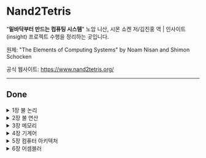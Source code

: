 # Nand2Tetris

"**밑바닥부터 만드는 컴퓨팅 시스템**" 노암 니산, 시몬 쇼켄 저/김진홍 역 | 인사이트(insight) 프로젝트 수행을 정리하는 곳입니다.

원제: "The Elements of Computing Systems" by Noam Nisan and Shimon Schocken

공식 웹사이트: https://www.nand2tetris.org/
___

## Done
<details>
  <summary>1장 불 논리</summary>
  
- [x] Not
- [x] And
- [x] Or
- [x] Xor
- [x] Mux
- [x] DMux
- [x] Not16
- [x] And16
- [x] Or16
- [x] Mux16
- [x] Or8Way
- [x] Mux4Way16
- [x] Mux8Way16
- [x] DMux4way
- [x] DMux8Way

</details>

<details>
  <summary>2장 불 연산</summary>

- [x] HalfAdder
- [x] FullAdder
- [x] Add16
- [x] Inc16
- [x] ALU

</details>

<details>
  <summary>3장 메모리</summary>
  
- [x] Bit
- [x] Register
- [x] RAM8
- [x] RAM64
- [x] RAM512
- [x] RAM4K
- [x] RAM16K
- [x] PC

</details>

<details>
  <summary>4장 기계어</summary>
  
- [x] mult (곱셈 프로그램)
- [x] fill (I/O 처리 프로그램)

</details>


<details>
  <summary>5장 컴퓨터 아키텍처</summary>

- [x] Memory
- [x] CPU
- [x] Computer 

</details>

<details>
  <summary>6장 어셈블러</summary>

- [x] Parser
- [x] Code
- [ ] Symbol Table
- [ ] Assember

</details>
